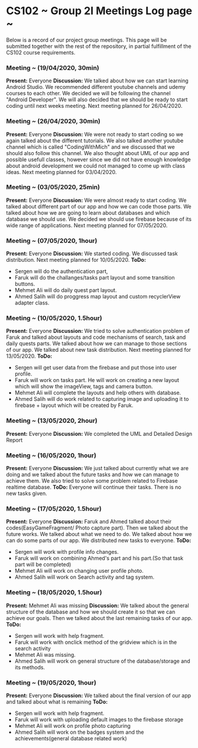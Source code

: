 # CS102 ~ Group 2I Meetings Log page ~

Below is a record of our project group meetings. This page will be submitted together with the rest of the repository, in partial fulfillment of the CS102 course requirements.

### Meeting ~ (19/04/2020, 30min)
**Present:** Everyone
**Discussion:** 
We talked about how we can start learning Android Studio. We recommended different youtube channels and udemy courses to each other. We decided we will be following the channel "Android Developer". We will also decided that we should be ready to start coding until next weeks meeting. Next meeting planned for 26/04/2020.

### Meeting ~ (26/04/2020, 30min)
**Present:** Everyone
**Discussion:** 
We were not ready to start coding so we again talked about the different tutorials. We also talked another youtube channel which is called "CodingWithMich" and we discussed that we should also follow this channel. We also thought about UML of our app and possible usefull classes, however since we did not have enough knowledge about android development we could not managed to come up with class ideas. Next meeting planned for 03/04/2020.

### Meeting ~ (03/05/2020, 25min)
**Present:** Everyone
**Discussion:** 
We were almost ready to start coding. We talked about different part of our app and how we can code those parts. We talked about how we are going to learn about databases and which database we should use. We decided we should use firebase because of its wide range of applications. Next meeting planned for 07/05/2020.

### Meeting ~ (07/05/2020, 1hour)
**Present:** Everyone
**Discussion:** 
We started coding. We discussed task distribution. Next meeting planned for 10/05/2020.
**ToDo:** 
- Sergen will do the authentication part, 
- Faruk will do the challanges/tasks part layout and some transition buttons.
- Mehmet Ali will do daily quest part layout.
- Ahmed Salih will do proggress map layout and custom recyclerView adapter class. 

### Meeting ~ (10/05/2020, 1.5hour)
**Present:** Everyone
**Discussion:** 
We tried to solve authentication problem of Faruk and talked about layouts and code mechanisms of search, task and daily quests parts. We talked about how we can manage to those sections of our app. We talked about new task distribution. Next meeting planned for 13/05/2020.
**ToDo:** 
- Sergen will get user data from the firebase and put those into user profile.
- Faruk will work on tasks part. He will work on creating a new layout which will show the imageView, tags and camera button.
- Mehmet Ali will complete the layouts and help others with database.
- Ahmed Salih will do work related to capturing image and uploading it to firebase + layout which will be created by Faruk.


### Meeting ~ (13/05/2020, 2hour)
**Present:** Everyone
**Discussion:** 
We completed the UML and Detailed Design Report

### Meeting ~ (16/05/2020, 1hour)
**Present:** Everyone
**Discussion:** 
We just talked about currently what we are doing and we talked about the future tasks and how we can manage to achieve them. We also tried to solve some problem related to Firebase realtime database.
**ToDo:** 
Everyone will continue their tasks. There is no new tasks given.

### Meeting ~ (17/05/2020, 1.5hour)
**Present:** Everyone
**Discussion:** 
Faruk and Ahmed talked about their codes(EasyGameFragment/ Photo capture part). Then we talked about the future works. We talked about what we need to do. We talked about how we can do some parts of our app. We distributed new tasks to everyone.
**ToDo:** 
- Sergen will work with profile info changes.
- Faruk will work on combining Ahmed's part and his part.(So that task part will be completed)
- Mehmet Ali will work on changing user profile photo.
- Ahmed Salih will work on Search activity and tag system. 

### Meeting ~ (18/05/2020, 1.5hour)
**Present:** Mehmet Ali was missing
**Discussion:** 
We talked about the general structure of the database and how we should create it so that we can achieve our goals. Then we talked about the last remaining tasks of our app.
**ToDo:** 
- Sergen will work with help fragment.
- Faruk will work with onclick method of the gridview which is in the search activity
- Mehmet Ali was missing.
- Ahmed Salih will work on general structure of the database/storage and its methods.  

### Meeting ~ (19/05/2020, 1hour)
**Present:** Everyone
**Discussion:** 
We talked about the final version of our app and talked about what is remaining
**ToDo:** 
- Sergen will work with help fragment.
- Faruk will work with uploading default images to the firebase storage 
- Mehmet Ali will work on profile photo capturing
- Ahmed Salih will work on the badges system and the achievements(general database related work)